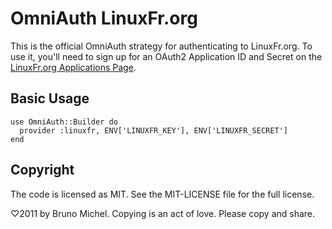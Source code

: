 OmniAuth LinuxFr.org
====================

This is the official OmniAuth strategy for authenticating to LinuxFr.org.
To use it, you'll need to sign up for an OAuth2 Application ID and Secret
on the [LinuxFr.org Applications Page](https://linuxfr.org/account/applications).


Basic Usage
-----------

    use OmniAuth::Builder do
      provider :linuxfr, ENV['LINUXFR_KEY'], ENV['LINUXFR_SECRET']
    end


Copyright
---------

The code is licensed as MIT. See the MIT-LICENSE file for the full license.

♡2011 by Bruno Michel. Copying is an act of love. Please copy and share.
